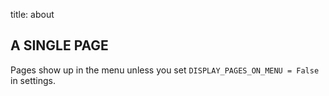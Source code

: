 title: about

## A SINGLE PAGE
Pages show up in the menu unless you set `DISPLAY_PAGES_ON_MENU = False` in settings.
